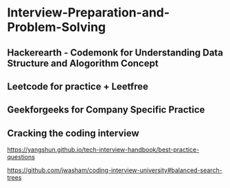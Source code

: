 # Interview-Preparation-and-Problem-Solving

## Hackerearth - Codemonk for Understanding Data Structure and Alogorithm Concept

## Leetcode for practice + Leetfree

## Geekforgeeks for Company Specific Practice

## Cracking the coding interview

https://yangshun.github.io/tech-interview-handbook/best-practice-questions

https://github.com/jwasham/coding-interview-university#balanced-search-trees
